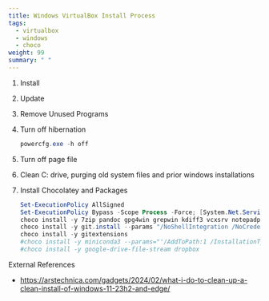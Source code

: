 ```yaml
---
title: Windows VirtualBox Install Process
tags:
  - virtualbox
  - windows
  - choco
weight: 99
summary: " "
---
```



1. Install
1. Update
1. Remove Unused Programs
1. Turn off hibernation

    ```powershell
    powercfg.exe -h off
    ```

1. Turn off page file

1. Clean C: drive, purging old system files and prior windows installations

1. Install Chocolatey and Packages

    ```powershell
    Set-ExecutionPolicy AllSigned
    Set-ExecutionPolicy Bypass -Scope Process -Force; [System.Net.ServicePointManager]::SecurityProtocol = [System.Net.ServicePointManager]::SecurityProtocol -bor 3072; iex ((New-Object System.Net.WebClient).DownloadString('https://chocolatey.org/install.ps1'))
    choco install -y 7zip pandoc gpg4win grepwin kdiff3 vcxsrv notepadplusplus putty.install wiztree winscp winfsp rclone unifying fritzing winmerge vlc adobereader ffmpeg firefox
    choco install -y git.install --params "/NoShellIntegration /NoCredentialManager /GitAndUnixToolsOnPath"
    choco install -y gitextensions
    #choco install -y miniconda3 --params="'/AddToPath:1 /InstallationType:AllUsers /D:C:\Anaconda3'"
    #choco install -y google-drive-file-stream dropbox
    ```

External References

* <https://arstechnica.com/gadgets/2024/02/what-i-do-to-clean-up-a-clean-install-of-windows-11-23h2-and-edge/>